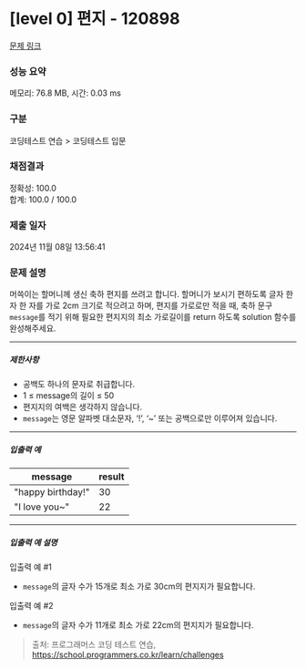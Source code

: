 # [level 0] 편지 - 120898 

[문제 링크](https://school.programmers.co.kr/learn/courses/30/lessons/120898) 

### 성능 요약

메모리: 76.8 MB, 시간: 0.03 ms

### 구분

코딩테스트 연습 > 코딩테스트 입문

### 채점결과

정확성: 100.0<br/>합계: 100.0 / 100.0

### 제출 일자

2024년 11월 08일 13:56:41

### 문제 설명

<p>머쓱이는 할머니께 생신 축하 편지를 쓰려고 합니다. 할머니가 보시기 편하도록 글자 한 자 한 자를 가로 2cm 크기로 적으려고 하며, 편지를 가로로만 적을 때, 축하 문구 <code>message</code>를 적기 위해 필요한 편지지의 최소 가로길이를 return 하도록 solution 함수를 완성해주세요.</p>

<hr>

<h5>제한사항</h5>

<ul>
<li>공백도 하나의 문자로 취급합니다.</li>
<li>1 ≤ message의 길이 ≤ 50</li>
<li>편지지의 여백은 생각하지 않습니다.</li>
<li><code>message</code>는 영문 알파벳 대소문자, ‘!’, ‘~’ 또는 공백으로만 이루어져 있습니다.</li>
</ul>

<hr>

<h5>입출력 예</h5>
<table class="table">
        <thead><tr>
<th>message</th>
<th>result</th>
</tr>
</thead>
        <tbody><tr>
<td>"happy birthday!"</td>
<td>30</td>
</tr>
<tr>
<td>"I love you~"</td>
<td>22</td>
</tr>
</tbody>
      </table>
<hr>

<h5>입출력 예 설명</h5>

<p>입출력 예 #1</p>

<ul>
<li><code>message</code>의 글자 수가 15개로 최소 가로 30cm의 편지지가 필요합니다.</li>
</ul>

<p>입출력 예 #2</p>

<ul>
<li><code>message</code>의 글자 수가 11개로 최소 가로 22cm의 편지지가 필요합니다.</li>
</ul>


> 출처: 프로그래머스 코딩 테스트 연습, https://school.programmers.co.kr/learn/challenges